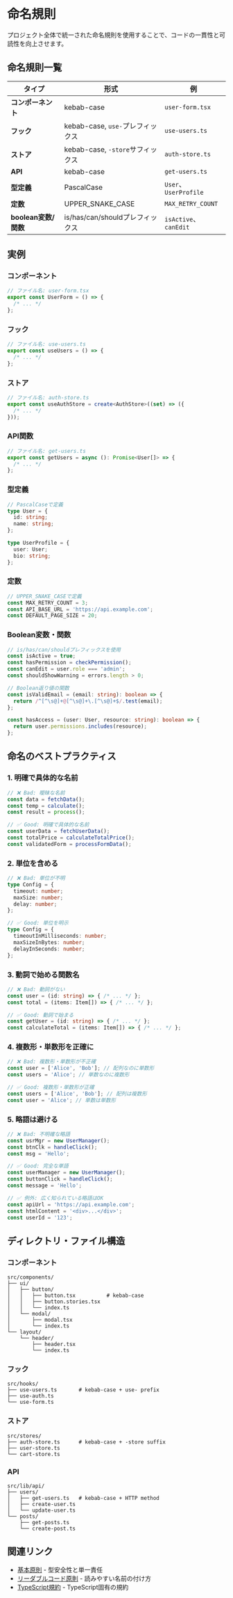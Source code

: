 # 命名規則

プロジェクト全体で統一された命名規則を使用することで、コードの一貫性と可読性を向上させます。

## 命名規則一覧

| タイプ               | 形式                             | 例                    |
| -------------------- | -------------------------------- | --------------------- |
| **コンポーネント**   | kebab-case                       | `user-form.tsx`       |
| **フック**           | kebab-case, `use-`プレフィックス | `use-users.ts`        |
| **ストア**           | kebab-case, `-store`サフィックス | `auth-store.ts`       |
| **API**              | kebab-case                       | `get-users.ts`        |
| **型定義**           | PascalCase                       | `User`、`UserProfile` |
| **定数**             | UPPER_SNAKE_CASE                 | `MAX_RETRY_COUNT`     |
| **boolean変数/関数** | is/has/can/shouldプレフィックス  | `isActive`、`canEdit` |

## 実例

### コンポーネント

```typescript
// ファイル名: user-form.tsx
export const UserForm = () => {
  /* ... */
};
```

### フック

```typescript
// ファイル名: use-users.ts
export const useUsers = () => {
  /* ... */
};
```

### ストア

```typescript
// ファイル名: auth-store.ts
export const useAuthStore = create<AuthStore>((set) => ({
  /* ... */
}));
```

### API関数

```typescript
// ファイル名: get-users.ts
export const getUsers = async (): Promise<User[]> => {
  /* ... */
};
```

### 型定義

```typescript
// PascalCaseで定義
type User = {
  id: string;
  name: string;
};

type UserProfile = {
  user: User;
  bio: string;
};
```

### 定数

```typescript
// UPPER_SNAKE_CASEで定義
const MAX_RETRY_COUNT = 3;
const API_BASE_URL = 'https://api.example.com';
const DEFAULT_PAGE_SIZE = 20;
```

### Boolean変数・関数

```typescript
// is/has/can/shouldプレフィックスを使用
const isActive = true;
const hasPermission = checkPermission();
const canEdit = user.role === 'admin';
const shouldShowWarning = errors.length > 0;

// Boolean返り値の関数
const isValidEmail = (email: string): boolean => {
  return /^[^\s@]+@[^\s@]+\.[^\s@]+$/.test(email);
};

const hasAccess = (user: User, resource: string): boolean => {
  return user.permissions.includes(resource);
};
```

## 命名のベストプラクティス

### 1. 明確で具体的な名前

```typescript
// ❌ Bad: 曖昧な名前
const data = fetchData();
const temp = calculate();
const result = process();

// ✅ Good: 明確で具体的な名前
const userData = fetchUserData();
const totalPrice = calculateTotalPrice();
const validatedForm = processFormData();
```

### 2. 単位を含める

```typescript
// ❌ Bad: 単位が不明
type Config = {
  timeout: number;
  maxSize: number;
  delay: number;
};

// ✅ Good: 単位を明示
type Config = {
  timeoutInMilliseconds: number;
  maxSizeInBytes: number;
  delayInSeconds: number;
};
```

### 3. 動詞で始める関数名

```typescript
// ❌ Bad: 動詞がない
const user = (id: string) => { /* ... */ };
const total = (items: Item[]) => { /* ... */ };

// ✅ Good: 動詞で始まる
const getUser = (id: string) => { /* ... */ };
const calculateTotal = (items: Item[]) => { /* ... */ };
```

### 4. 複数形・単数形を正確に

```typescript
// ❌ Bad: 複数形・単数形が不正確
const user = ['Alice', 'Bob']; // 配列なのに単数形
const users = 'Alice'; // 単数なのに複数形

// ✅ Good: 複数形・単数形が正確
const users = ['Alice', 'Bob']; // 配列は複数形
const user = 'Alice'; // 単数は単数形
```

### 5. 略語は避ける

```typescript
// ❌ Bad: 不明確な略語
const usrMgr = new UserManager();
const btnClk = handleClick();
const msg = 'Hello';

// ✅ Good: 完全な単語
const userManager = new UserManager();
const buttonClick = handleClick();
const message = 'Hello';

// ✅ 例外: 広く知られている略語はOK
const apiUrl = 'https://api.example.com';
const htmlContent = '<div>...</div>';
const userId = '123';
```

## ディレクトリ・ファイル構造

### コンポーネント

```text
src/components/
├── ui/
│   ├── button/
│   │   ├── button.tsx          # kebab-case
│   │   ├── button.stories.tsx
│   │   └── index.ts
│   └── modal/
│       ├── modal.tsx
│       └── index.ts
└── layout/
    └── header/
        ├── header.tsx
        └── index.ts
```

### フック

```text
src/hooks/
├── use-users.ts       # kebab-case + use- prefix
├── use-auth.ts
└── use-form.ts
```

### ストア

```text
src/stores/
├── auth-store.ts      # kebab-case + -store suffix
├── user-store.ts
└── cart-store.ts
```

### API

```text
src/lib/api/
├── users/
│   ├── get-users.ts   # kebab-case + HTTP method
│   ├── create-user.ts
│   └── update-user.ts
└── posts/
    ├── get-posts.ts
    └── create-post.ts
```

## 関連リンク

- [基本原則](./01-basic-principles.md) - 型安全性と単一責任
- [リーダブルコード原則](./03-readable-code.md) - 読みやすい名前の付け方
- [TypeScript規約](./06-typescript-rules.md) - TypeScript固有の規約
